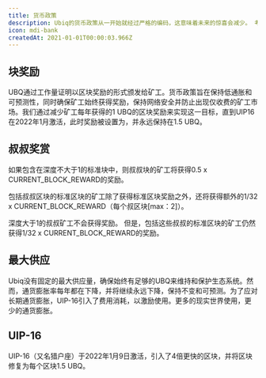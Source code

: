 ```yaml
---
title: 货币政策
description: Ubiq的货币政策从一开始就经过严格的编码，这意味着未来的惊喜会减少。 考虑到寿命的可预测的通货膨胀控制系统有助于在模拟稀缺性和激励矿工保护网络之间取得平衡。
icon: mdi-bank
createdAt: 2021-01-01T00:00:03.966Z
---
```


## 块奖励

UBQ通过工作量证明以区块奖励的形式颁发给矿工。货币政策旨在保持低通胀和可预测性，同时确保矿工始终获得奖励，保持网络安全并防止出现仅收费的矿工市场。我们通过减少矿工每年获得的1 UBQ的区块奖励来实现这一目标，直到UIP16在2022年1月激活，此时奖励被设置为，并永远保持在1.5 UBQ。

<inflation-chart></inflation-chart>
<inflation-table></inflation-table>

## 叔叔奖赏

如果包含在深度不大于1的标准块中，则叔叔块的矿工将获得0.5 x CURRENT_BLOCK_REWARD的奖励。

包括叔叔区块的标准区块的矿工除了获得标准区块奖励之外，还将获得额外的1/32 x CURRENT_BLOCK_REWARD（每个叔区块[max：2]）。

深度大于1的叔叔矿工不会获得奖励。 但是，包括这些叔叔的标准区块的矿工仍然获得1/32 x CURRENT_BLOCK_REWARD的奖励。

## 最大供应

Ubiq没有固定的最大供应量，确保始终有足够的UBQ来维持和保护生态系统。然而，通货膨胀率每年都在下降，并将继续永远下降，保持不变和可预测。为了应对长期通货膨胀，UIP-16引入了费用消耗，以激励使用。更多的现实世界使用，更少的通货膨胀。

## UIP-16

UIP-16（又名猎户座）于2022年1月9日激活，引入了4倍更快的区块，并将区块修复为每个区块1.5 UBQ。
